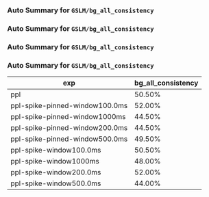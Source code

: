 ### Auto Summary for `GSLM/bg_all_consistency`

### Auto Summary for `GSLM/bg_all_consistency`

### Auto Summary for `GSLM/bg_all_consistency`

### Auto Summary for `GSLM/bg_all_consistency`

<!-- AUTO-GEN: SPLIT TABLE -->
| exp | bg_all_consistency |
| --- | --- |
| ppl | 50.50% |
| ppl-spike-pinned-window100.0ms | 52.00% |
| ppl-spike-pinned-window1000ms | 44.50% |
| ppl-spike-pinned-window200.0ms | 44.50% |
| ppl-spike-pinned-window500.0ms | 49.50% |
| ppl-spike-window100.0ms | 50.50% |
| ppl-spike-window1000ms | 48.00% |
| ppl-spike-window200.0ms | 52.00% |
| ppl-spike-window500.0ms | 44.00% |
<!-- AUTO-GEN: SPLIT TABLE -->
